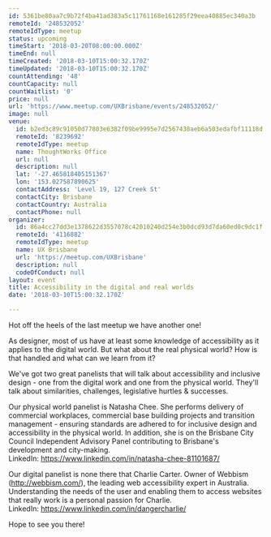 ```yaml
---
id: 5361be80aa7c9b72f4ba41ad383a5c11761168e161285f29eea40885ec340a3b
remoteId: '248532052'
remoteIdType: meetup
status: upcoming
timeStart: '2018-03-20T08:00:00.000Z'
timeEnd: null
timeCreated: '2018-03-10T15:00:32.170Z'
timeUpdated: '2018-03-10T15:00:32.170Z'
countAttending: '48'
countCapacity: null
countWaitlist: '0'
price: null
url: 'https://www.meetup.com/UXBrisbane/events/248532052/'
image: null
venue:
  id: b2ed3c89c91050d77803e6382f09be9995e7d2567438aeb6a503edafbf11118d
  remoteId: '8239692'
  remoteIdType: meetup
  name: ThoughtWorks Office
  url: null
  description: null
  lat: '-27.465818405151367'
  lon: '153.027587890625'
  contactAddress: 'Level 19, 127 Creek St'
  contactCity: Brisbane
  contactCountry: Australia
  contactPhone: null
organizer:
  id: 86a4cc27dd3e1378622d3557078c42010240d254e3b0dcd93d7da60ed0c9dc1f
  remoteId: '4116882'
  remoteIdType: meetup
  name: UX Brisbane
  url: 'https://meetup.com/UXBrisbane'
  description: null
  codeOfConduct: null
layout: event
title: Accessibility in the digital and real worlds
date: '2018-03-10T15:00:32.170Z'

---
```

<p>Hot off the heels of the last meetup we have another one!</p> <p>As designer, most of us have at least some knowledge of accessibility as it applies to the digital world. But what about the real physical world? How is that handled and what can we learn from it?</p> <p>We've got two great panelists that will talk about accessibility and inclusive design - one from the digital work and one from the physical world. They'll talk about similarities, challenges, legislative hurtles &amp; successes.</p> <p>Our physical world panelist is Natasha Chee. She performs delivery of commercial workplaces, commercial base building projects and transition management - ensuring standards are adhered to for inclusive design and accessibility in the physical world. In addition, she is on the Brisbane City Council Independent Advisory Panel contributing to Brisbane's development and city-making.<br/>LinkedIn: <a href="https://www.linkedin.com/in/natasha-chee-81101687/" class="linkified">https://www.linkedin.com/in/natasha-chee-81101687/</a></p> <p>Our digital panelist is none there that Charlie Carter. Owner of Webbism (<a href="http://webbism.com/" class="linkified">http://webbism.com/</a>), the leading web accessibility expert in Australia. Understanding the needs of the user and enabling them to access websites that really work is a personal passion for Charlie.<br/>LinkedIn: <a href="https://www.linkedin.com/in/dangercharlie/" class="linkified">https://www.linkedin.com/in/dangercharlie/</a></p> <p>Hope to see you there!</p>
